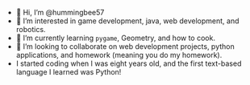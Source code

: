 - 👋 Hi, I’m @hummingbee57
- 👀 I’m interested in game development, java, web development, and robotics. 
- 🌱 I’m currently learning `pygame`, Geometry, and how to cook.
- 💞️ I’m looking to collaborate on web development projects, python applications, and homework (meaning you do my homework).
- I started coding when I was eight years old, and the first text-based language I learned was Python!

<!---
hummingbee57/hummingbee57 is a ✨ special ✨ repository because its `README.md` (this file) appears on your GitHub profile.
You can click the Preview link to take a look at your changes.
--->
